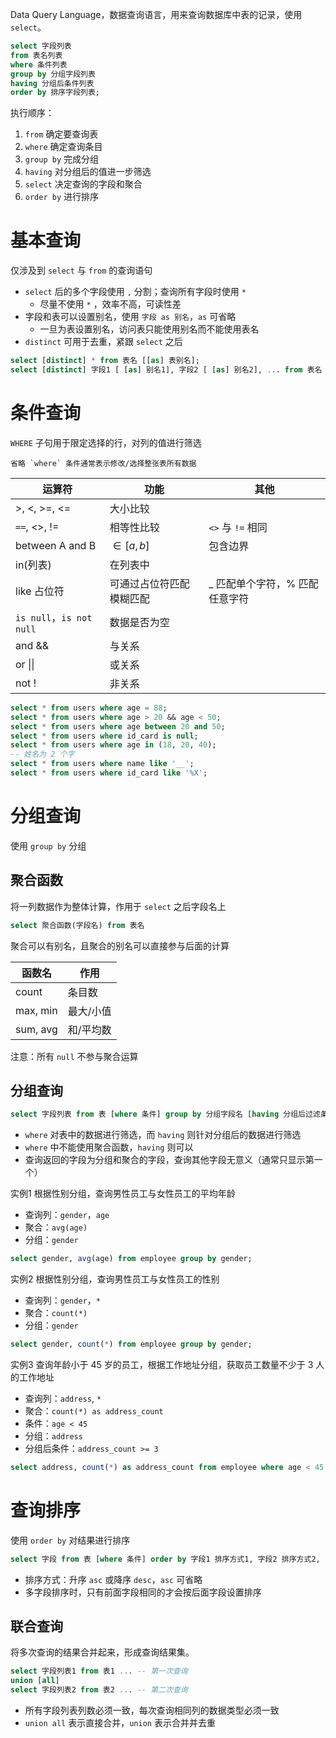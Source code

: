 Data Query Language，数据查询语言，用来查询数据库中表的记录，使用 `select`。

```sql
select 字段列表 
from 表名列表
where 条件列表 
group by 分组字段列表 
having 分组后条件列表 
order by 排序字段列表;
```

执行顺序：

1. `from` 确定要查询表
2. `where` 确定查询条目
3. `group by` 完成分组
4. `having` 对分组后的值进一步筛选
5. `select` 决定查询的字段和聚合 
6. `order by` 进行排序

# 基本查询

仅涉及到 `select` 与 `from` 的查询语句

- `select` 后的多个字段使用 `,` 分割；查询所有字段时使用 `*`
	- 尽量不使用 `*` ，效率不高，可读性差
- 字段和表可以设置别名，使用 `字段 as 别名`，`as` 可省略
	- 一旦为表设置别名，访问表只能使用别名而不能使用表名
- `distinct` 可用于去重，紧跟 `select` 之后

```sql
select [distinct] * from 表名 [[as] 表别名];
select [distinct] 字段1 [ [as] 别名1], 字段2 [ [as] 别名2], ... from 表名 [[as] 表别名];
```

# 条件查询

`WHERE` 子句用于限定选择的行，对列的值进行筛选

```ad-warning
省略 `where` 条件通常表示修改/选择整张表所有数据
```

| 运算符                   | 功能                     | 其他                           |
| ------------------------ | ------------------------ | ------------------------------ |
| >, <, >=, <=             | 大小比较                 |                                |
| `==`, <>, !=             | 相等性比较               | `<>` 与 `!=` 相同              |
| between A and B          | $\in [a,b]$              | 包含边界                       |
| in(列表)                 | 在列表中                 |                                |
| like 占位符              | 可通过占位符匹配模糊匹配 | _ 匹配单个字符，% 匹配任意字符 |
| `is null`，`is not null` | 数据是否为空             |                                |
| and &&                   | 与关系                   |                                |
| or \|\|                  | 或关系                   |                                |
| not !                    | 非关系                   |                                |

```sql
select * from users where age = 88;
select * from users where age > 20 && age < 50;
select * from users where age between 20 and 50;
select * from users where id_card is null;
select * from users where age in (18, 20, 40);
-- 姓名为 2 个字
select * from users where name like '__';
select * from users where id_card like '%X';
```

# 分组查询

使用 `group by` 分组

## 聚合函数

将一列数据作为整体计算，作用于 `select` 之后字段名上

```sql
select 聚合函数(字段名) from 表名
```

聚合可以有别名，且聚合的别名可以直接参与后面的计算

| 函数名   | 作用      |
| -------- | --------- |
| count    | 条目数    |
| max, min | 最大/小值 |
| sum, avg | 和/平均数 | 

注意：所有 `null` 不参与聚合运算

## 分组查询

```sql
select 字段列表 from 表 [where 条件] group by 分组字段名 [having 分组后过滤条件];
```

- `where` 对表中的数据进行筛选，而 `having` 则针对分组后的数据进行筛选
- `where` 中不能使用聚合函数，`having` 则可以
- 查询返回的字段为分组和聚合的字段，查询其他字段无意义（通常只显示第一个）

实例1 根据性别分组，查询男性员工与女性员工的平均年龄
- 查询列：`gender`，`age`
- 聚合：`avg(age)`
- 分组：`gender`

```sql
select gender, avg(age) from employee group by gender;
```

实例2 根据性别分组，查询男性员工与女性员工的性别
- 查询列：`gender`，`*`
- 聚合：`count(*)`
- 分组：`gender`

```sql
select gender, count(*) from employee group by gender;
```

实例3 查询年龄小于 45 岁的员工，根据工作地址分组，获取员工数量不少于 3 人的工作地址
- 查询列：`address`, `*`
- 聚合：`count(*) as address_count`
- 条件：`age < 45`
- 分组：`address`
- 分组后条件：`address_count >= 3`

```sql
select address, count(*) as address_count from employee where age < 45 group by address having address_count >= 3;
```

# 查询排序

使用 `order by` 对结果进行排序

```sql
select 字段 from 表 [where 条件] order by 字段1 排序方式1, 字段2 排序方式2, ...;
```

- 排序方式：升序 `asc` 或降序 `desc`，`asc` 可省略
- 多字段排序时，只有前面字段相同的才会按后面字段设置排序

## 联合查询

将多次查询的结果合并起来，形成查询结果集。

```sql
select 字段列表1 from 表1 ... -- 第一次查询
union [all]
select 字段列表2 from 表2 ... -- 第二次查询
```

- 所有字段列表列数必须一致，每次查询相同列的数据类型必须一致
- `union all` 表示直接合并，`union` 表示合并并去重